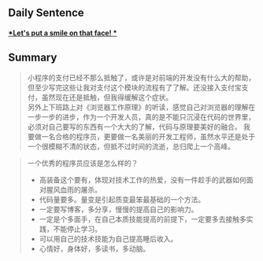 ## **Daily Sentence**
#### <u>*Let's put a smile on that face!  *</u>

## Summary
> 小程序的支付已经不那么抵触了，或许是对前端的开发没有什么大的帮助，但至少写完这些让我对支付这个模块的流程有了了解。还没接入支付宝支付，虽然现在还是抵触，但我得缓解这个症状。  
> 另外上下班路上对《浏览器工作原理》的听读，感觉自己对浏览器的理解在一步一步的进步，作为一个开发人员，真的是不能只沉浸在代码的世界里，必须对自己要写的东西有一个大大的了解，代码与原理要美好的融合。
> 我要做一名合格的程序员，更要做一名美丽的开发工程师，虽然水平还是处于一个很模糊不清的状态，但抵不过时间的流逝，总归爬上一个高峰。

> 一个优秀的程序员应该是怎么样的？
> + 高装备这个要有，体现对技术工作的热爱，没有一件趁手的武器如何面对腥风血雨的屠杀。    
> + 代码量要多。量变是引起质变最笨最基础的一个方法。
> + 一定要写博客，多分享，慢慢的提高自己的影响力。
> + 一定是个多面手，在自己本质技能提高的前提下，一定要多去接触多实践，不能停止学习。    
> + 可以用自己的技术技能为自己提高睡后收入。    
> + 心情好，身体好，多读书，多动脑。